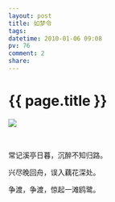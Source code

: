 ```yaml
---
layout: post
title: 如梦令
tags: 
datetime: 2010-01-06 09:08
pv: 76
comment: 2
share: 
---
```


{{ page.title }}
================

 <p> </p><p> </p><p><img small="0" src="http://hiphotos.baidu.com/hueidou163/pic/item/946ce51cd1e0f3ba86d6b6af.jpg" /></p><p> </p><p><br /> </p><p>常记溪亭日暮，沉醉不知归路。</p><p>兴尽晚回舟，误入藕花深处。</p><p>争渡，争渡，惊起一滩鸥鹭。</p><p> </p><p> </p> 

